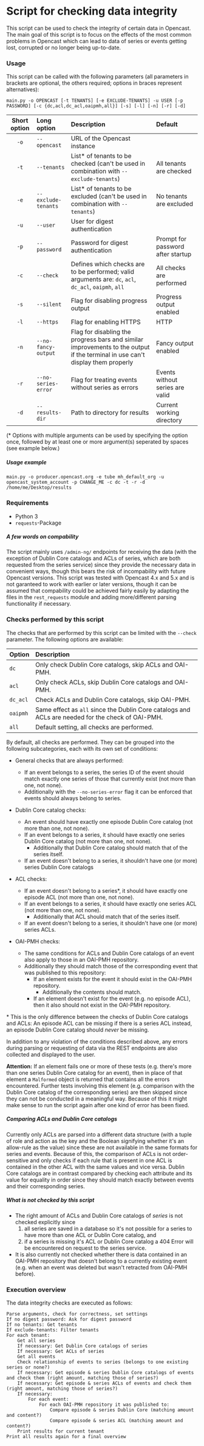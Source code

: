 # Script for checking data integrity

This script can be used to check the integrity of certain data in Opencast. The main goal of this script is to focus on the effects of the most common problems in Opencast which can lead to data of series or events getting lost, corrupted or no longer being up-to-date.

### Usage

This script can be called with the following parameters (all parameters in brackets are optional, the others required; options in braces represent alternatives):

    main.py -o OPENCAST [-t TENANTS] [-e EXCLUDE-TENANTS] -u USER [-p PASSWORD] [-c {dc,acl,dc_acl,oaipmh,all}] [-s] [-l] [-n] [-r] [-d]

| Short option    | Long option  | Description                                                                                           | Default                           |
| :-------------: | :----------- | :---------------------------------------------------------------------------------------------------- | :-------------------------------- |
| `-o`            | `--opencast`        | URL of the Opencast instance                                                                          |                                   |
| `-t`            | `--tenants`         | List* of tenants to be checked (can't be used in combination with `--exclude-tenants`)                 | All tenants are checked           |
| `-e`            | `--exclude-tenants` | List* of tenants to be excluded (can't be used in combination with `--tenants`)                | No tenants are excluded           |
| `-u`            | `--user`            | User for digest authentication                                                                        |                                   |
| `-p`            | `--password`        | Password for digest authentication                                                                    | Prompt for password after startup |
| `-c`            | `--check`           | Defines which checks are to be performed; valid arguments are: `dc`, `acl`, `dc_acl`, `oaipmh`, `all` | All checks are performed          |
| `-s`            | `--silent`          | Flag for disabling progress output                                                                    | Progress output enabled           |
| `-l`            | `--https`           | Flag for enabling HTTPS                                                                               | HTTP                              |
| `-n`            | `--no-fancy-output` | Flag for disabling the progress bars and similar improvements to the output if the terminal in use can't display them properly          | Fancy output enabled |
| `-r`            | `--no-series-error`  | Flag for treating events without series as errors                                                     | Events without series are valid |
| `-d`            | `--results-dir`     | Path to directory for results                                                                         | Current working directory         |

(\* Options with multiple arguments can be used by specifying the option once, followed by at least one or more argument(s) seperated by spaces (see example below.)

##### Usage example

    main.py -o producer.opencast.org -e tube mh_default_org -u opencast_system_account -p CHANGE_ME -c dc -t -r -d /home/me/Desktop/results

### Requirements

- Python 3
- `requests`-Package

##### A few words on compability

The script mainly uses `/admin-ng/` endpoints for receiving the data (with the exception of Dublin Core catalogs and ACLs of series, which are both requested from the series service) since they provide the necessary data in convenient ways, though this bears the risk of incompability with future Opencast versions. This script was tested with Opencast 4.x and 5.x and is not garanteed to work with earlier or later versions, though it can be assumed that compability could be achieved fairly easily by adapting the files in the `rest_requests` module and adding more/different parsing functionality if necessary.

### Checks performed by this script

The checks that are performed by this script can be limited with the `--check` parameter. The following options are available:

| Option   | Description                                                                                       |
| :------- | :------------------------------------------------------------------------------------------------ |
| `dc`     | Only check Dublin Core catalogs, skip ACLs and OAI-PMH.                                           |
| `acl`    | Only check ACLs, skip Dublin Core catalogs and OAI-PMH.                                           |
| `dc_acl` | Check ACLs and Dublin Core catalogs, skip OAI-PMH.                                                |
| `oaipmh` | Same effect as `all` since the Dublin Core catalogs and ACLs are needed for the check of OAI-PMH. |
| `all`    | Default setting, all checks are performed.                                                        |

By default, all checks are performed. They can be grouped into the following subcategories, each with its own set of conditions:

- General checks that are always performed:
  * If an event belongs to a series, the series ID of the event should match exactly one series of those that currently exist (not more than one, not none).
  * Additionally with the `--no-series-error` flag it can be enforced that events should always belong to series.

- Dublin Core catalog checks:
  * An event should have exactly one episode Dublin Core catalog (not more than one, not none).
  * If an event belongs to a series, it should have exactly one series Dublin Core catalog (not more than one, not none).
    * Additionally that Dublin Core catalog should match that of the series itself.
  * If an event doesn't belong to a series, it shouldn't have one (or more) series Dublin Core catalogs

- ACL checks:
  * If an event doesn't belong to a series*, it should have exactly one episode ACL (not more than one, not none).
  * If an event belongs to a series, it should have exactly one series ACL (not more than one, not none).
    * Additionally that ACL should match that of the series itself.
  * If an event doesn't belong to a series, it shouldn't have one (or more) series ACLs.

- OAI-PMH checks:
  * The same conditions for ACLs and Dublin Core catalogs of an event also apply to those in an OAI-PMH repository.
  * Additionally they should match those of the corresponding event that was published to this repository:
    * If an element exists for the event it should exist in the OAI-PMH repository.
      * Additionally the contents should match.
    * If an element doesn't exist for the event (e.g. no episode ACL), then it also should not exist in the OAI-PMH repository.

\* This is the only difference between the checks of Dublin Core catalogs and ACLs: An episode ACL can be missing if there is a series ACL instead, an episode Dublin Core catalog should *never* be missing.

In addition to any violation of the conditions described above, any errors during parsing or requesting of data via the REST endpoints are also collected and displayed to the user.

**Attention:** If an element fails one or more of these tests (e.g. there's more than one series Dublin Core catalog for an event), then in place of that element a `Malformed` object is returned that contains all the errors encountered. Further tests involving this element (e.g. comparison with the Dublin Core catalog of the corresponding series) are then skipped since they can not be conducted in a meaningful way. Because of this it might make sense to run the script again after one kind of error has been fixed.

##### Comparing ACLs and Dublin Core catalogs

Currently only ACLs are parsed into a different data structure (with a tuple of role and action as the key and the Boolean signifying whether it's an allow-rule as the value) since these are not available in the same formats for series and events. Because of this, the comparison of ACLs is not order-sensitive and only checks if each rule that is present in one ACL is contained in the other ACL with the same values and vice versa. Dublin Core catalogs are in contrast compared by checking each attribute and its value for equality in order since they should match exactly between events and their corresponding series.

##### What is not checked by this script

* The right amount of ACLs and Dublin Core catalogs of *series* is not checked explicitly since
  1. all series are saved in a database so it's not possible for a series to have more than one ACL or Dublin Core catalog, and
  2. if a series is missing it's ACL or Dublin Core catalog a 404 Error will be encountered on request to the series service.
* It is also currently not checked whether there is data contained in an OAI-PMH repository that doesn't belong to a currently existing event (e.g. when an event was deleted but wasn't retracted from OAI-PMH before).

### Execution overview

The data integrity checks are executed as follows:

    Parse arguments, check for correctness, set settings
    If no digest password: Ask for digest password
    If no tenants: Get tenants
    If exclude-tenants: Filter tenants
    For each tenant:
        Get all series
        If necessary: Get Dublin Core catalogs of series
        If necessary: Get ACLs of series
        Get all events
        Check relationship of events to series (belongs to one existing series or none?)
        If necessary: Get episode & series Dublin Core catalogs of events and check them (right amount, matching those of series?)
        If necessary: Get episode & series ACLs of events and check them (right amount, matching those of series?)
        If necessary:
            For each event:
                For each OAI-PMH repository it was published to:
                    Compare episode & series Dublin Core (matching amount and content?)
                    Compare episode & series ACL (matching amount and content?)
        Print results for current tenant
    Print all results again for a final overview